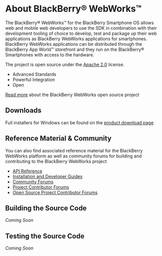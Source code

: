 # About BlackBerry&reg; WebWorks&trade;

The BlackBerry&reg; WebWorks&trade; for the BlackBerry Smartphone OS allows web and mobile web developers to use the SDK in combination with their development 
tooling of choice to develop, test and package up their web applications as BlackBerry WebWorks applications for smartphones. 
BlackBerry WebWorks applications can be distributed through the BlackBerry App World&trade; storefront and they run on the BlackBerry&reg; Smartphones 
with access to the hardware.

The project is open source under the [Apache 2.0](http://www.apache.org/licenses/LICENSE-2.0.html) license.

* Advanced Standards
* Powerful Integration
* Open
 
[Read more](http://blackberry.github.com) about the BlackBerry WebWorks open source project

## Downloads
Full installers for Windows can be found on the [product download page](http://developer.blackberry.com/html5/download/sdk)

## Reference Material &amp; Community
You can also find associated reference material for the BlackBerry WebWorks platform as well as community forums for building and contributing to the BlackBerry WebWorks project

* [API Reference](http://developer.blackberry.com/html5/api)
* [Installation and Developer Guides](http://developer.blackberry.com/html5/documentation)
* [Community Forums](http://supportforums.blackberry.com/t5/Web-Development/bd-p/browser_dev)
* [Project Contributor Forums](http://supportforums.blackberry.com/t5/BlackBerry-WebWorks/bd-p/ww_con)
* [Open Source Project Contributor Forums](http://supportforums.blackberry.com/t5/BlackBerry-WebWorks/bd-p/ww_con)

## Building the Source Code
*Coming Soon*

## Testing the Source Code
*Coming Soon*